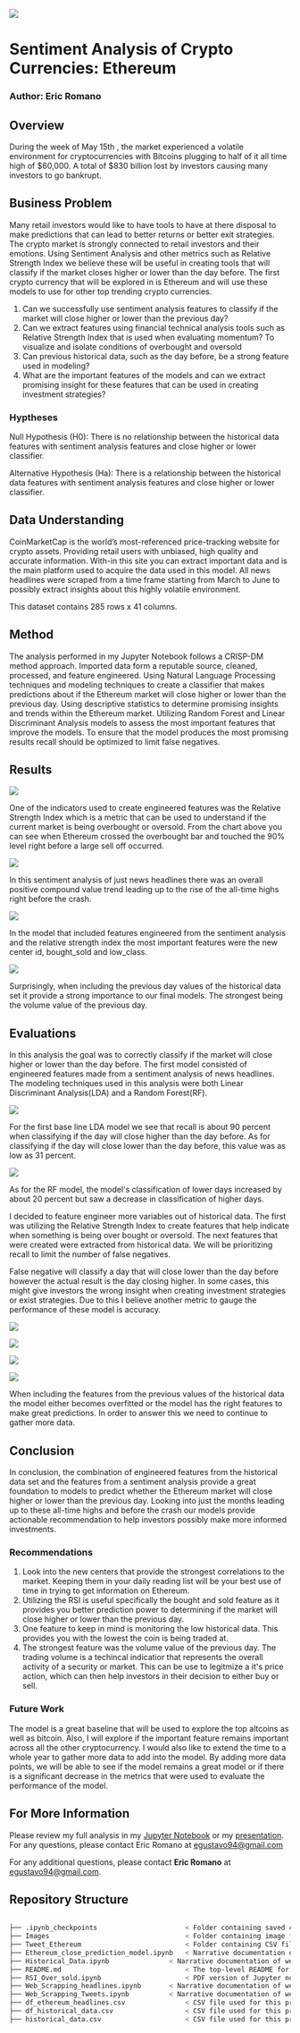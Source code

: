 ![](Images/ethereum-and-bitcoin.jpg)
# Sentiment Analysis of Crypto Currencies: Ethereum
### Author: Eric Romano
## Overview

During the week of May 15th , the market experienced a volatile environment for cryptocurrencies with Bitcoins plugging to half of it all time high of $60,000. A total of $830 billion lost by investors causing many investors to go bankrupt.

## Business Problem 

Many retail investors would like to have tools to have at there disposal to make predictions that can lead to better returns or better exit strategies. The crypto market is strongly connected to retail investors and their emotions. Using Sentiment Analysis and other metrics such as Relative Strength Index we believe these will be useful in creating tools that will classify if the market closes higher or lower than the day before. The first crypto currency that will be explored in is Ethereum and will use these models to use for other top trending crypto currencies.
1. Can we successfully use sentiment analysis features to classify if the market will close higher or lower than the previous day?
2. Can we extract features using financial technical analysis tools such as Relative Strength Index that is used when evaluating momentum?  To visualize and isolate conditions of overbought and oversold 
3. Can previous historical data, such as the day before, be a strong feature used in modeling?
4. What are the important features of the models and can we extract promising insight for these features that can be used in creating investment strategies?

### Hyptheses

Null Hypothesis (H0): There is no relationship between the historical data features with sentiment analysis features and close higher or lower classifier. 

Alternative Hypothesis (Ha): There is a relationship between the historical data features with sentiment analysis features and close higher or lower classifier.

## Data Understanding 

CoinMarketCap is the world’s most-referenced price-tracking website for crypto assets. Providing retail users with unbiased, high quality and accurate information. With-in this site you can extract important data and is the main platform used to acquire the data used in this model. All news headlines were scraped from a time frame starting from March to June to possibly extract insights about this highly volatile environment.

This dataset contains 285 rows x 41 columns.

## Method

The analysis performed in my Jupyter Notebook follows a CRISP-DM method approach. Imported data form a reputable source, cleaned, processed, and feature engineered. Using Natural Language Processing techniques and modeling techniques to create a classifier that makes predictions about if the Ethereum market will close higher or lower than the previous day. Using descriptive statistics to determine promising insights and trends within the Ethereum market. Utilizing Random Forest and Linear Discriminant Analysis models to assess the most important features that improve the models. To ensure that the model produces the most promising results recall should be optimized to limit false negatives. 

## Results 

![](Images/Price_RSI.png)

One of the indicators used to create engineered features was the Relative Strength Index which is a metric that can be used to understand if the current market is being overbought or oversold. From the chart above you can see when Ethereum crossed the overbought bar and touched the 90% level right before a large sell off occurred. 

![](Images/Sentiment_Analysis_Compound_vs_Date.png)

In this sentiment analysis of just news headlines there was an overall positive compound value trend leading up to the rise of the all-time highs right before the crash. 

![](Images/fig5.png)

In the model that included features engineered from the sentiment analysis and the relative strength index the most important features were the new center id, bought_sold and low_class. 

![](Images/fig6.png)

Surprisingly, when including the previous day values of the historical data set it provide a strong importance to our final models. The strongest being the volume value of the previous day. 

## Evaluations

In this analysis the goal was to correctly classify if the market will close higher or lower than the day before. The first model consisted of engineered features made from a sentiment analysis of news headlines. The modeling techniques used in this analysis were both Linear Discriminant Analysis(LDA) and a Random Forest(RF). 

![](Images/classification_report_LDA_SA.PNG)

For the first base line LDA model we see that recall is about 90 percent when classifying if the day will close higher than the day before. As for classifying if the day will close lower than the day before, this value was as low as 31 percent.

![](Images/classification_report_RF_SA.PNG)

As for the RF model, the model's classification of lower days increased by about 20 percent but saw a decrease in classification of higher days.

I decided to feature engineer more variables out of historical data. The first was utilizing the Relative Strength Index to create features that help indicate when something is being over bought or oversold. The next features that were created were extracted from historical data. We will be prioritizing recall to limit the number of false negatives. 

False negative will classify a day that will close lower than the day before however the actual result is the day closing higher. In some cases, this might give investors the wrong insight when creating investment strategies or exist strategies. Due to this I believe another metric to gauge the performance of these model is accuracy. 

![](Images/confusion_matrix_LDA_all.png)

![](Images/classification_report_LDA_All.PNG)

![](Images/confusion_matrix_RF_all.png)

![](Images/classification_report_RF_All.PNG)

When including the features from the previous values of the historical data the model either becomes overfitted or the model has the right features to make great predictions. In order to answer this we need to continue to gather more data. 

## Conclusion

In conclusion, the combination of engineered features from the historical data set and the features from a sentiment analysis provide a great foundation to models to predict whether the Ethereum market will close higher or lower than the previous day.  Looking into just the months leading up to these all-time highs and before the crash our models provide actionable recommendation to help investors possibly make more informed investments.

### Recommendations 

1.	Look into the new centers that provide the strongest correlations to the market. Keeping them in your daily reading list will be your best use of time in trying to get information on Ethereum. 
2.	Utilizing the RSI is useful specifically the bought and sold feature as it provides you better prediction power to determining if the market will close higher or lower than the previous day. 
3.  One feature to keep in mind is monitoring the low historical data. This provides you with the lowest the coin is being traded at. 
4.  The strongest feature was the volume value of the previous day. The trading volume is a techincal indicatior that represents the overall activity of a security or market. This can be use to legitmize a it's price action, which can then help investors in their decision to either buy or sell. 

### Future Work 

The model is a great baseline that will be used to explore the top altcoins as well as bitcoin. Also, I will explore if the important feature remains important across all the other cryptocurrency.  I would also like to extend the time to a whole year to gather more data to add into the model. By adding more data points, we will be able to see if the model remains a great model or if there is a significant decrease in the metrics that were used to evaluate the performance of the model. 

## For More Information

Please review my full analysis in my [Jupyter Notebook]() or my [presentation]().
For any questions, please contact Eric Romano at egustavo94@gmail.com 

For any additional questions, please contact **Eric Romano** at [egustavo94@gmail.com](egustavo94@gmail.com).

## Repository Structure

```bash

├── .ipynb_checkpoints                      < Folder containing saved checkpoints
├── Images                                  < Folder containing image files used for this project
├── Tweet_Ethereum                          < Folder containing CSV file for future work
├── Ethereum_close_prediction_model.ipynb   < Narrative documentation of analysis in Jupyter notebook
├── Historical_Data.ipynb               < Narrative documentation of webscrapping in Jupyter notebook
├── README.md                               < The top-level README for reviewers of this project
├── RSI_Over_sold.ipynb                     < PDF version of Jupyter notebook
├── Web_Scrapping_headlines.ipynb       < Narrative documentation of webscrapping in Jupyter notebook
├── Web_Scrapping_Tweets.ipynb          < Narrative documentation of webscrapping in Jupyter notebook
├── df_ethereum_headlines.csv               < CSV file used for this project
├── df_historical_data.csv                  < CSV file used for this project
├── historical_data.csv                     < CSV file used for this project

```
